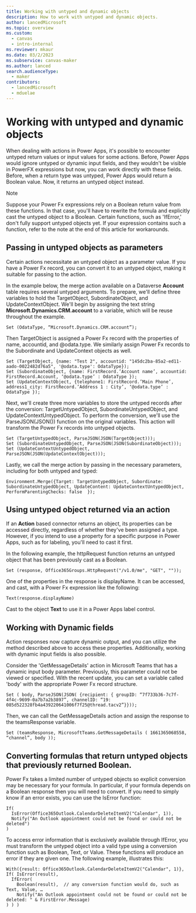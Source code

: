 ```yaml
---
title: Working with untyped and dynamic objects 
description: How to work with untyped and dynamic objects.
author: lancedMicrosoft
ms.topic: overview
ms.custom: 
  - canvas
  - intro-internal
ms.reviewer: mkaur
ms.date: 03/2/2023
ms.subservice: canvas-maker
ms.author: lanced
search.audienceType: 
  - maker
contributors:
  - lancedMicrosoft
  - mduelae
---
```

# Working with untyped and dynamic objects 

When dealing with actions in Power Apps, it's possible to encounter untyped return values or input values for some actions. Before, Power Apps would ignore untyped or dynamic input fields, and they wouldn't be visible in PowerFX expressions but now, you can work directly with these fields. Before, when a return type was untyped, Power Apps would return a Boolean value. Now, it returns an untyped object instead.

> [!NOTE]
> Suppose your Power Fx expressions rely on a Boolean return value from these functions. In that case, you'll have to rewrite the formula and explicitly cast the untyped object to a Boolean. Certain functions, such as 'IfError,' don't fully support untyped objects yet. If your expression contains such a function, refer to the note at the end of this article for workarounds.


## Passing in untyped objects as parameters

Certain actions necessitate an untyped object as a parameter value. If you have a Power Fx record, you can convert it to an untyped object, making it suitable for passing to the action.

In the example below, the merge action available on a Dataverse **Account** table requires several untyped arguments. To prepare, we'll define three variables to hold the TargetObject, SubordinateObject, and UpdateContextObject. We'll begin by assigning the text string **Microsoft.Dynamics.CRM.account** to a variable, which will be reuse throughout the example.

```powerapps-dot
Set (OdataType, “Microsoft.Dynamics.CRM.account”);
```

Then TargetObject is assigned a Power Fx record with the properties of name, accountid, and @odata.type. We similarly assign Power Fx records to the Subordinate and UpdateContext objects as well.
```powerapps-dot
Set (TargetObject, {name: "Test 2", accountid: "145dc2ba-85a2-ed11-aado-0022482d76a5", '@odata.type': OdataType});
Set (SubordinateObject, {name: FirstRecord.’Account name’, accountid: FirstRecord.Account, ‘@odata.type’ : OdataType });
Set (UpdateContextObject, {telephone1: FirstRecord.’Main Phone’, address1_city: FirstRecord.’Address 1 : City’, ‘@odata.type’ : OdataType }); 
```

Next, we'll create three more variables to store the untyped records after the conversion: TargetUntypedObject, SubordinateUntypedObject, and UpdateContextUntypedObject. To perform the conversion, we'll use the ParseJSON(JSON()) function on the original variables. This action will transform the Power Fx records into untyped objects.

```powerapps-dot
Set (TargetUntypedObject, ParseJSON(JSON(TargetObject)));
Set (SubordinateUntypedObject, ParseJSON(JSON(SubordinateObject)));
Set (UpdateContextUntypedObject, ParseJSON(JSON(UpdateContextObject)));
```
Lastly, we call the merge action by passing in the necessary parameters, including for both untyped and typed:

```powerapps-dot
Environment.Merge({Target: TargetUntypedObject, Subordinate: SubordinateUntypedObject, UpdateContent: UpdateContextUntypedObject, PerformParentingChecks: false  });
```
## Using untyped object returned via an action

If an **Action** based connector returns an object, its properties can be accessed directly, regardless of whether they've been assigned a type. However, if you intend to use a property for a specific purpose in Power Apps, such as for labeling, you'll need to cast it first.

In the following example, the httpRequest function returns an untyped object that has been previously cast as a Boolean.

```powerapps-dot
Set (response, Office365Groups.HttpRequest("/v1.0/me", "GET", ""));
```
One of the properties in the response is displayName. It can be accessed, and cast, with a Power Fx expression like the following:
```powerapps-dot
Text(response.displayName)
```
Cast to the object **Text** to use it in a Power Apps label control. 

## Working with Dynamic fields

Action responses now capture dynamic output, and you can utilize the method described above to access these properties. Additionally, working with dynamic input fields is also possible.

Consider the 'GetMessageDetails' action in Microsoft Teams that has a dynamic input body parameter. Previously, this parameter could not be viewed or specified. With the recent update, you can set a variable called 'body' with the appropriate Power Fx record structure. 

```powerapps-dot
Set ( body, ParseJSON(JSON( {recipient: { groupID: “7f733b36-7c7f-4f4c-9699-0a7b7a2b3897”, channelID: “19: 085d522328fb4a439220641006f7f25@thread.tacv2”}}));
```
Then, we can call the GetMessageDetails action and assign the response to the teamsResponse variable.
```powerapps-dot
Set (teamsResponse, MicrosoftTeams.GetMessageDetails ( 1661365068558, “channel”, body ));
```
## Converting formulas that return untyped objects that previously returned Boolean.  

Power Fx takes a limited number of untyped objects so explicit conversion may be necessary for your formula. In particular, if your formula depends on a Boolean response then you will need to convert. If you need to simply know if an error exists, you can use the IsError function:

```powerapps-dot
If(
  IsError(Office365Outlook.CalendarDeleteItemV2("Calendar", 1)),
  Notify("An Outlook appointment could not be found or could not be deleted")
)
```
To access error information that is exclusively available through IfError, you must transform the untyped object into a valid type using a conversion function such as Boolean, Text, or Value. These functions will produce an error if they are given one. The following example, illustrates this:

```powerapps-dot
With({result: Office365Outlook.CalendarDeleteItemV2("Calendar", 1)},
If( IsError(result),
  IfError(
    Boolean(result),  // any conversion function would do, such as Text, Value, …
    Notify("An Outlook appointment could not be found or could not be deleted: " & FirstError.Message)
) ) )
```


